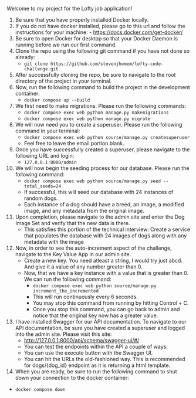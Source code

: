 Welcome to my project for the Lofty job application!

1. Be sure that you have properly installed Docker locally. 
2. If you do not have docker installed, please go to this url and follow the instructions for your machine: - https://docs.docker.com/get-docker/
3. Be sure to open Docker for desktop so that your Docker Daemon is running before we run our first command. 
4. Clone the repo using the following git command if you have not done so already:
   - ```git clone https://github.com/stevenjhomem/lofty-code-challenge.git```
5. After successfully cloning the repo, be sure to navigate to the root directory of the project in your terminal. 
6. Now, run the following command to build the project in the development container:
   - ```docker compose up --build``` 
7. We first need to make migrations. Please run the following commands:
   - ```docker compose exec web python manage.py makemigrations```
   - ```docker compose exec web python manage.py migrate```
8. We will now need you to create a superuser. Please run the following command in your terminal: 
   - ```docker compose exec web python source/manage.py createsuperuser``` 
   - Feel free to leave the email portion blank. 
9. Once you have successfully created a superuser, please navigate to the following URL and login: 
   - ```127.0.0.1:8000/admin```
10. We will now begin the seeding process for our database. Please run the following command:
    - ```docker compose exec web python source/manage.py seed --total_seeds=24```
    - If successful, this will seed our database with 24 instances of random dogs. 
    - Each instance of a dog should have a breed, an image, a modified image, and any metadata from the original image.
11. Upon completion, please navigate to the admin site and enter the Dog Image Set and verify that the new data is there. 
    - This satisfies this portion of the technical interview: Create a service that populates the database with 24 images of dogs along with any metadata with the image
12. Now, in order to see the auto-increment aspect of the challenge, navigate to the Key Value App in our admin site.
    - Create a new key. You need atleast a string, I would try just abcd. And give it a value of any number greater than 0. 
    - Now, that we have a key instance with a value that is greater than 0. We can run the following command:
       - ```docker compose exec web python source/manage.py increment_the_incremented```
       - This will run continuously every 6 seconds. 
       - You may stop this command from running by hitting Control + C. 
       - Once you stop this command, you can go back to admin and notice that the original key now has a greater value.
13. I have installed Swagger for our API documentation. To navigate to our API documentation, be sure you have created a superuser and logged into the admin site. Please visit this site: 
       - http://127.0.0.1:8000/api/schema/swagger-ui/#/
       - You can test the endpoints within the API a couple of ways:
       - You can use the execute button with the Swagger UI.
       - You can hit the URLs the old-fashioned way. This is recommended for dogs/{dog_id} endpoint as it is returning a html template.
14. When you are ready, be sure to run the following command to shut down your connection to the docker container:
   - ```docker compose down```
